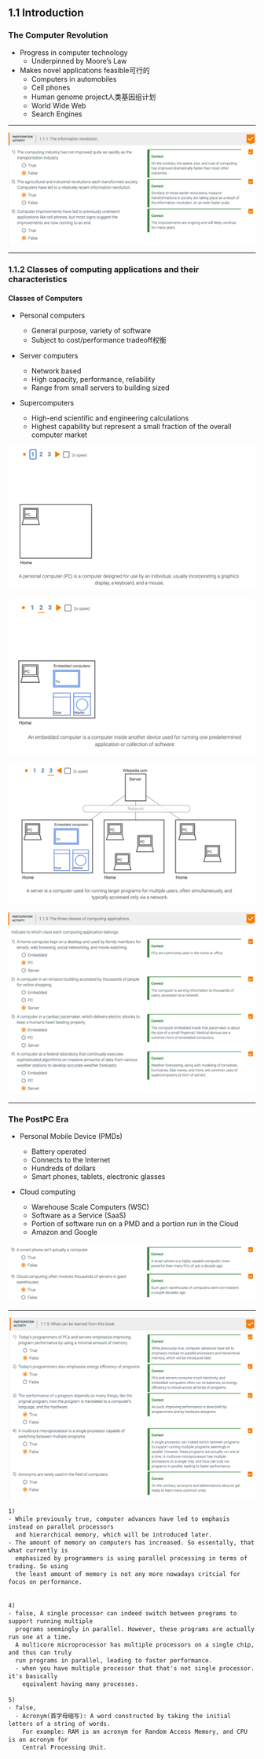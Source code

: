 ## 1.1 Introduction

### The Computer Revolution

- Progress in computer technology
  - Underpinned by Moore’s Law 
- Makes novel applications feasible可行的
  - Computers in automobiles
  - Cell phones
  - Human genome project人类基因组计划
  - World Wide Web
  - Search Engines


---

![](img/2020-09-28-22-22-48.png)


---


### 1.1.2 Classes of computing applications and their characteristics

#### Classes of Computers

- Personal computers
  - General purpose, variety of software
  - Subject to cost/performance tradeoff权衡

- Server computers
  - Network based
  - High capacity, performance, reliability
  - Range from small servers to building sized

- Supercomputers
  - High-end scientific and engineering calculations
  - Highest capability but represent a small fraction of the overall computer market


![](img/2020-09-28-22-24-12.png)

![](img/2020-09-28-22-24-48.png)

![](img/2020-09-28-22-25-13.png)


![](img/2020-09-28-22-28-04.png)

---

### The PostPC Era

- Personal Mobile Device (PMDs)
  - Battery operated
  - Connects to the Internet
  - Hundreds of dollars
  - Smart phones, tablets, electronic glasses

- Cloud computing
  - Warehouse Scale Computers (WSC)
  - Software as a Service (SaaS)
  - Portion of software run on a PMD and a portion run in the Cloud
  - Amazon and Google


![](img/2020-09-28-22-39-34.png)

---

![](img/2020-09-28-22-44-14.png)

```
1)
- While previously true, computer advances have led to emphasis instead on parallel processors 
  and hierarchical memory, which will be introduced later.
- The amount of memory on computers has increased. So essentally, that what currently is 
  emphasized by programmers is using parallel processing in terms of trading. So using 
  the least amount of memory is not any more nowadays critcial for focus on performance.


4)
- false, A single processor can indeed switch between programs to support running multiple 
  programs seemingly in parallel. However, these programs are actually run one at a time. 
  A multicore microprocessor has multiple processors on a single chip, and thus can truly 
  run programs in parallel, leading to faster performance.
  - when you have multiple processor that that's not single processor. it's basically 
    equivalent having many processes.

5)
- false, 
  - Acronym(首字母缩写): A word constructed by taking the initial letters of a string of words. 
    For example: RAM is an acronym for Random Access Memory, and CPU is an acronym for 
    Central Processing Unit.
``` 

